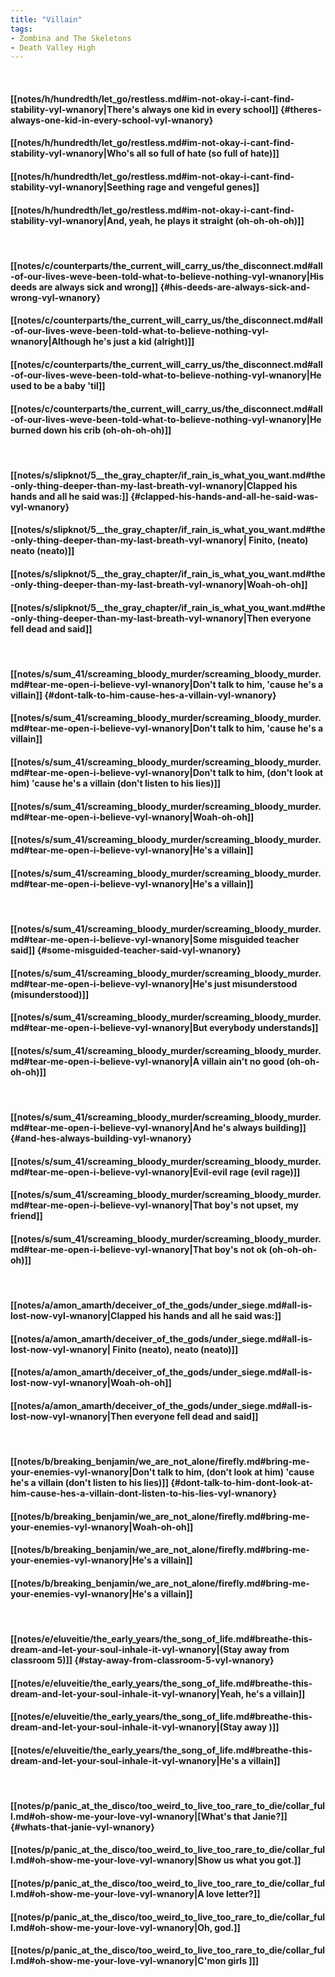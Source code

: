 ```yaml
---
title: "Villain"
tags:
- Zombina and The Skeletons
- Death Valley High
---
```

&nbsp;
#### [[notes/h/hundredth/let_go/restless.md#im-not-okay-i-cant-find-stability-vyl-wnanory|There's always one kid in every school]] {#theres-always-one-kid-in-every-school-vyl-wnanory}
#### [[notes/h/hundredth/let_go/restless.md#im-not-okay-i-cant-find-stability-vyl-wnanory|Who's all so full of hate (so full of hate)]]
#### [[notes/h/hundredth/let_go/restless.md#im-not-okay-i-cant-find-stability-vyl-wnanory|Seething rage and vengeful genes]]
#### [[notes/h/hundredth/let_go/restless.md#im-not-okay-i-cant-find-stability-vyl-wnanory|And, yeah, he plays it straight (oh-oh-oh-oh)]]
&nbsp;
#### [[notes/c/counterparts/the_current_will_carry_us/the_disconnect.md#all-of-our-lives-weve-been-told-what-to-believe-nothing-vyl-wnanory|His deeds are always sick and wrong]] {#his-deeds-are-always-sick-and-wrong-vyl-wnanory}
#### [[notes/c/counterparts/the_current_will_carry_us/the_disconnect.md#all-of-our-lives-weve-been-told-what-to-believe-nothing-vyl-wnanory|Although he's just a kid (alright)]]
#### [[notes/c/counterparts/the_current_will_carry_us/the_disconnect.md#all-of-our-lives-weve-been-told-what-to-believe-nothing-vyl-wnanory|He used to be a baby 'til]]
#### [[notes/c/counterparts/the_current_will_carry_us/the_disconnect.md#all-of-our-lives-weve-been-told-what-to-believe-nothing-vyl-wnanory|He burned down his crib (oh-oh-oh-oh)]]
&nbsp;
#### [[notes/s/slipknot/5__the_gray_chapter/if_rain_is_what_you_want.md#the-only-thing-deeper-than-my-last-breath-vyl-wnanory|Clapped his hands and all he said was:]] {#clapped-his-hands-and-all-he-said-was-vyl-wnanory}
#### [[notes/s/slipknot/5__the_gray_chapter/if_rain_is_what_you_want.md#the-only-thing-deeper-than-my-last-breath-vyl-wnanory| Finito, (neato) neato (neato)]]
#### [[notes/s/slipknot/5__the_gray_chapter/if_rain_is_what_you_want.md#the-only-thing-deeper-than-my-last-breath-vyl-wnanory|Woah-oh-oh]]
#### [[notes/s/slipknot/5__the_gray_chapter/if_rain_is_what_you_want.md#the-only-thing-deeper-than-my-last-breath-vyl-wnanory|Then everyone fell dead and said]]
&nbsp;
#### [[notes/s/sum_41/screaming_bloody_murder/screaming_bloody_murder.md#tear-me-open-i-believe-vyl-wnanory|Don't talk to him, 'cause he's a villain]] {#dont-talk-to-him-cause-hes-a-villain-vyl-wnanory}
#### [[notes/s/sum_41/screaming_bloody_murder/screaming_bloody_murder.md#tear-me-open-i-believe-vyl-wnanory|Don't talk to him, 'cause he's a villain]]
#### [[notes/s/sum_41/screaming_bloody_murder/screaming_bloody_murder.md#tear-me-open-i-believe-vyl-wnanory|Don't talk to him, (don't look at him) 'cause he's a villain (don't listen to his lies)]]
#### [[notes/s/sum_41/screaming_bloody_murder/screaming_bloody_murder.md#tear-me-open-i-believe-vyl-wnanory|Woah-oh-oh]]
#### [[notes/s/sum_41/screaming_bloody_murder/screaming_bloody_murder.md#tear-me-open-i-believe-vyl-wnanory|He's a villain]]
#### [[notes/s/sum_41/screaming_bloody_murder/screaming_bloody_murder.md#tear-me-open-i-believe-vyl-wnanory|He's a villain]]
&nbsp;
#### [[notes/s/sum_41/screaming_bloody_murder/screaming_bloody_murder.md#tear-me-open-i-believe-vyl-wnanory|Some misguided teacher said]] {#some-misguided-teacher-said-vyl-wnanory}
#### [[notes/s/sum_41/screaming_bloody_murder/screaming_bloody_murder.md#tear-me-open-i-believe-vyl-wnanory|He's just misunderstood (misunderstood)]]
#### [[notes/s/sum_41/screaming_bloody_murder/screaming_bloody_murder.md#tear-me-open-i-believe-vyl-wnanory|But everybody understands]]
#### [[notes/s/sum_41/screaming_bloody_murder/screaming_bloody_murder.md#tear-me-open-i-believe-vyl-wnanory|A villain ain't no good (oh-oh-oh-oh)]]
&nbsp;
#### [[notes/s/sum_41/screaming_bloody_murder/screaming_bloody_murder.md#tear-me-open-i-believe-vyl-wnanory|And he's always building]] {#and-hes-always-building-vyl-wnanory}
#### [[notes/s/sum_41/screaming_bloody_murder/screaming_bloody_murder.md#tear-me-open-i-believe-vyl-wnanory|Evil-evil rage (evil rage)]]
#### [[notes/s/sum_41/screaming_bloody_murder/screaming_bloody_murder.md#tear-me-open-i-believe-vyl-wnanory|That boy's not upset, my friend]]
#### [[notes/s/sum_41/screaming_bloody_murder/screaming_bloody_murder.md#tear-me-open-i-believe-vyl-wnanory|That boy's not ok (oh-oh-oh-oh)]]
&nbsp;
#### [[notes/a/amon_amarth/deceiver_of_the_gods/under_siege.md#all-is-lost-now-vyl-wnanory|Clapped his hands and all he said was:]]
#### [[notes/a/amon_amarth/deceiver_of_the_gods/under_siege.md#all-is-lost-now-vyl-wnanory| Finito (neato), neato (neato)]]
#### [[notes/a/amon_amarth/deceiver_of_the_gods/under_siege.md#all-is-lost-now-vyl-wnanory|Woah-oh-oh]]
#### [[notes/a/amon_amarth/deceiver_of_the_gods/under_siege.md#all-is-lost-now-vyl-wnanory|Then everyone fell dead and said]]
&nbsp;
#### [[notes/b/breaking_benjamin/we_are_not_alone/firefly.md#bring-me-your-enemies-vyl-wnanory|Don't talk to him, (don't look at him) 'cause he's a villain (don't listen to his lies)]] {#dont-talk-to-him-dont-look-at-him-cause-hes-a-villain-dont-listen-to-his-lies-vyl-wnanory}
#### [[notes/b/breaking_benjamin/we_are_not_alone/firefly.md#bring-me-your-enemies-vyl-wnanory|Woah-oh-oh]]
#### [[notes/b/breaking_benjamin/we_are_not_alone/firefly.md#bring-me-your-enemies-vyl-wnanory|He's a villain]]
#### [[notes/b/breaking_benjamin/we_are_not_alone/firefly.md#bring-me-your-enemies-vyl-wnanory|He's a villain]]
&nbsp;
#### [[notes/e/eluveitie/the_early_years/the_song_of_life.md#breathe-this-dream-and-let-your-soul-inhale-it-vyl-wnanory|(Stay away from classroom 5)]] {#stay-away-from-classroom-5-vyl-wnanory}
#### [[notes/e/eluveitie/the_early_years/the_song_of_life.md#breathe-this-dream-and-let-your-soul-inhale-it-vyl-wnanory|Yeah, he's a villain]]
#### [[notes/e/eluveitie/the_early_years/the_song_of_life.md#breathe-this-dream-and-let-your-soul-inhale-it-vyl-wnanory|(Stay away )]]
#### [[notes/e/eluveitie/the_early_years/the_song_of_life.md#breathe-this-dream-and-let-your-soul-inhale-it-vyl-wnanory|He's a villain]]
&nbsp;
#### [[notes/p/panic_at_the_disco/too_weird_to_live_too_rare_to_die/collar_full.md#oh-show-me-your-love-vyl-wnanory|[What's that Janie?]] {#whats-that-janie-vyl-wnanory}
#### [[notes/p/panic_at_the_disco/too_weird_to_live_too_rare_to_die/collar_full.md#oh-show-me-your-love-vyl-wnanory|Show us what you got.]]
#### [[notes/p/panic_at_the_disco/too_weird_to_live_too_rare_to_die/collar_full.md#oh-show-me-your-love-vyl-wnanory|A love letter?]]
#### [[notes/p/panic_at_the_disco/too_weird_to_live_too_rare_to_die/collar_full.md#oh-show-me-your-love-vyl-wnanory|Oh, god.]]
#### [[notes/p/panic_at_the_disco/too_weird_to_live_too_rare_to_die/collar_full.md#oh-show-me-your-love-vyl-wnanory|C'mon girls ]]]
